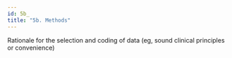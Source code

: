 ```yaml
---
id: 5b_
title: "5b. Methods"
---
```

Rationale for the selection and coding of data (eg, sound clinical principles or convenience)